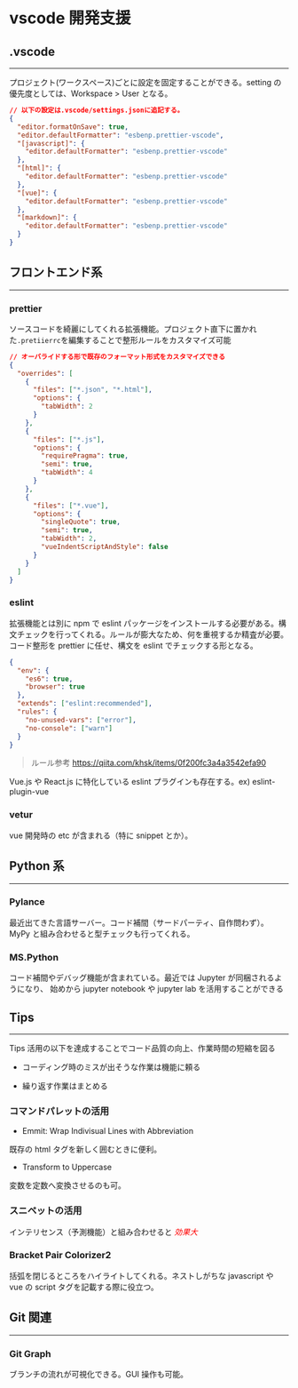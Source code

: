 # vscode 開発支援

## .vscode

---

プロジェクト(ワークスペース)ごとに設定を固定することができる。setting の優先度としては、Workspace > User となる。

```json
// 以下の設定は.vscode/settings.jsonに追記する。
{
  "editor.formatOnSave": true,
  "editor.defaultFormatter": "esbenp.prettier-vscode",
  "[javascript]": {
    "editor.defaultFormatter": "esbenp.prettier-vscode"
  },
  "[html]": {
    "editor.defaultFormatter": "esbenp.prettier-vscode"
  },
  "[vue]": {
    "editor.defaultFormatter": "esbenp.prettier-vscode"
  },
  "[markdown]": {
    "editor.defaultFormatter": "esbenp.prettier-vscode"
  }
}
```

## フロントエンド系

---

### prettier

ソースコードを綺麗にしてくれる拡張機能。プロジェクト直下に置かれた`.pretiierrc`を編集することで整形ルールをカスタマイズ可能

```json
// オーバライドする形で既存のフォーマット形式をカスタマイズできる
{
  "overrides": [
    {
      "files": ["*.json", "*.html"],
      "options": {
        "tabWidth": 2
      }
    },
    {
      "files": ["*.js"],
      "options": {
        "requirePragma": true,
        "semi": true,
        "tabWidth": 4
      }
    },
    {
      "files": ["*.vue"],
      "options": {
        "singleQuote": true,
        "semi": true,
        "tabWidth": 2,
        "vueIndentScriptAndStyle": false
      }
    }
  ]
}
```

### eslint

拡張機能とは別に npm で eslint パッケージをインストールする必要がある。構文チェックを行ってくれる。ルールが膨大なため、何を重視するか精査が必要。
コード整形を prettier に任せ、構文を eslint でチェックする形となる。

```json
{
  "env": {
    "es6": true,
    "browser": true
  },
  "extends": ["eslint:recommended"],
  "rules": {
    "no-unused-vars": ["error"],
    "no-console": ["warn"]
  }
}
```

> ルール参考
> <https://qiita.com/khsk/items/0f200fc3a4a3542efa90>

Vue.js や React.js に特化している eslint プラグインも存在する。ex) eslint-plugin-vue

### vetur

vue 開発時の etc が含まれる（特に snippet とか）。

## Python 系

---

### Pylance

最近出てきた言語サーバー。コード補間（サードパーティ、自作問わず）。MyPy と組み合わせると型チェックも行ってくれる。

### MS.Python

コード補間やデバッグ機能が含まれている。最近では Jupyter が同梱されるようになり、
始めから jupyter notebook や jupyter lab を活用することができる

## Tips

---

Tips 活用の以下を達成することでコード品質の向上、作業時間の短縮を図る

- コーディング時のミスが出そうな作業は機能に頼る

- 繰り返す作業はまとめる

### コマンドパレットの活用

- Emmit: Wrap Indivisual Lines with Abbreviation

既存の html タグを新しく囲むときに便利。

- Transform to Uppercase

変数を定数へ変換させるのも可。

### スニペットの活用

インテリセンス（予測機能）と組み合わせると
<span style='color: #F00;'>_効果大_</span>

### Bracket Pair Colorizer2

括弧を閉じるところをハイライトしてくれる。ネストしがちな javascript や vue の script タグを記載する際に役立つ。

## Git 関連

---

### Git Graph

ブランチの流れが可視化できる。GUI 操作も可能。
